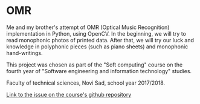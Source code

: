# OMR
Me and my brother's attempt of OMR (Optical Music Recognition) implementation in Python, using OpenCV. In the beginning, we will try to read monophonic photos of printed data. After that, we will try our luck and knowledge in polyphonic pieces (such as piano sheets) and monophonic hand-writings. 

This project was chosen as part of the "Soft computing" course on the fourth year of "Software engineering and information technology" studies.

Faculty of technical sciences, Novi Sad, school year 2017/2018.

[Link to the issue on the course's github repository](https://github.com/ftn-ai-lab/sc-2017-siit/issues/15)
